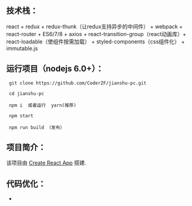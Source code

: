 ## 技术栈：
  react + redux + redux-thunk（让redux支持异步的中间件） +  webpack + react-router + ES6/7/8 + axios + react-transition-group（react动画库）+ react-loadable（使组件按需加载） + styled-components（css组件化） + immutable.js
  
## 运行项目（nodejs 6.0+）：
```
 git clone https://github.com/CoderZF/jianshu-pc.git

 cd jianshu-pc

 npm i  或者运行  yarn(推荐)
  
 npm start

 npm run build （发布）
```

## 项目简介：
该项目由 [Create React App](https://github.com/facebookincubator/create-react-app) 搭建.

## 代码优化：
+

